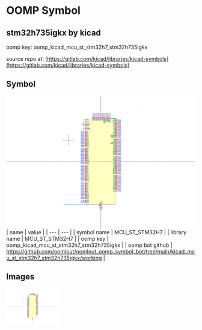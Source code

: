 # OOMP Symbol  
## stm32h735igkx  by kicad  
  
oomp key: oomp_kicad_mcu_st_stm32h7_stm32h735igkx  
  
source repo at: [https://gitlab.com/kicad/libraries/kicad-symbols](https://gitlab.com/kicad/libraries/kicad-symbols)  
## Symbol  
  
[![working.png](working_600.png)](working.png)  
| name | value | 
| --- | --- | 
| symbol name | MCU_ST_STM32H7 | 
| library name | MCU_ST_STM32H7 | 
| oomp key | oomp_kicad_mcu_st_stm32h7_stm32h735igkx | 
| oomp bot github | https://github.com/oomlout/oomlout_oomp_symbol_bot/tree/main/kicad_mcu_st_stm32h7_stm32h735igkx/working | 
## Images  
  
[![working.png](working_140.png)](working.png)  
